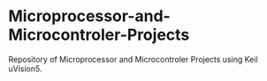 # Microprocessor-and-Microcontroler-Projects
Repository of Microprocessor and Microcontroler Projects using Keil uVision5.
